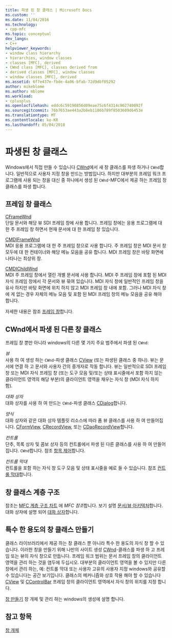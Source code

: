 ```yaml
---
title: 파생 된 창 클래스 | Microsoft Docs
ms.custom: ''
ms.date: 11/04/2016
ms.technology:
- cpp-mfc
ms.topic: conceptual
dev_langs:
- C++
helpviewer_keywords:
- window class hierarchy
- hierarchies, window classes
- classes [MFC], derived
- CWnd class [MFC], classes derived from
- derived classes [MFC], window classes
- window classes [MFC], derived
ms.assetid: 6f7e437e-fbde-4a06-bfab-72d9dbf05292
author: mikeblome
ms.author: mblome
ms.workload:
- cplusplus
ms.openlocfilehash: eddc6c59190856d09eae75c6f4314c902740092f
ms.sourcegitcommit: 76b7653ae443a2b8eb1186b789f8503609d6453e
ms.translationtype: MT
ms.contentlocale: ko-KR
ms.lasthandoff: 05/04/2018
---
```

# <a name="derived-window-classes"></a>파생된 창 클래스
Windows에서 직접 만들 수 있습니다 [CWnd](../mfc/reference/cwnd-class.md)에서 새 창 클래스를 파생 하거나 `CWnd`합니다. 일반적으로 사용자 지정 창을 만드는 방법입니다. 하지만 대부분의 프레임 워크 프로그램에 사용 되는 창을 대신 중 하나에서 생성 된 `CWnd`-MFC에서 제공 하는 프레임 창 클래스를 파생 합니다.  
  
## <a name="frame-window-classes"></a>프레임 창 클래스  
 [CFrameWnd](../mfc/reference/cframewnd-class.md)  
 단일 문서와 해당 뷰 SDI 프레임 창에 사용 합니다. 프레임 창에는 응용 프로그램에 대 한 주 프레임 창 하면서 현재 문서에 대 한 프레임 창 있습니다.  
  
 [CMDIFrameWnd](../mfc/reference/cmdiframewnd-class.md)  
 MDI 응용 프로그램에 대 한 주 프레임 창으로 사용 합니다. 주 프레임 창은 MDI 문서 창 모두에 대 한 컨테이너와 해당 메뉴 모음을 공유 합니다. MDI 프레임 창은 바탕 화면에 나타나는 최상위 창.  
  
 [CMDIChildWnd](../mfc/reference/cmdichildwnd-class.md)  
 MDI 주 프레임 창에서 열린 개별 문서에 사용 합니다. MDI 주 프레임 창에 포함 된 MDI 자식 프레임 창에서 각 문서와 뷰 묶여 있습니다. MDI 자식 창에 일반적인 프레임 창을 유사 하지만 바탕 화면에 위치 하지 않고 MDI 프레임 창 내에 포함. 그러나 MDI 자식 창에 게 없는 경우 자체의 메뉴 모음 및 포함 된 MDI 프레임 창의 메뉴 모음을 공유 해야 합니다.  
  
 자세한 내용은 참조 [프레임 창](../mfc/frame-windows.md)합니다.  
  
## <a name="other-window-classes-derived-from-cwnd"></a>CWnd에서 파생 된 다른 창 클래스  
 프레임 창 뿐만 아니라 windows의 다른 몇 가지 주요 범주에서 파생 된 `CWnd`:  
  
 *뷰*  
 사용 하 여 생성 하는 `CWnd`-파생 클래스 [CView](../mfc/reference/cview-class.md) (또는 파생된 클래스 중 하나). 뷰는 문서에 연결 하 고 문서와 사용자 간의 중개자로 작동 합니다. 뷰는 일반적으로 SDI 프레임 창 또는 MDI 자식 프레임 창 (또는 도구 모음 및/또는 상태 표시줄에서 포함 하지 않는 클라이언트 영역의 해당 부분)의 클라이언트 영역을 채우는 자식 창 (MDI 자식 하지 함).  
  
 *대화 상자*  
 대화 상자를 사용 하 여 만드는 `CWnd`-파생 클래스 [CDialog](../mfc/reference/cdialog-class.md)합니다.  
  
 *양식*  
 대화 상자와 같은 대화 상자 템플릿 리소스에 따라 폼 뷰 클래스를 사용 하 여 만들어집니다. [CFormView](../mfc/reference/cformview-class.md), [CRecordView](../mfc/reference/crecordview-class.md), 또는 [CDaoRecordView](../mfc/reference/cdaorecordview-class.md)합니다.  
  
 *컨트롤*  
 단추, 목록 상자 및 콤보 상자 등의 컨트롤에서 파생 된 다른 클래스를 사용 하 여 만들어집니다. `CWnd`합니다. 참조 [항목 제어](../mfc/controls-mfc.md)합니다.  
  
 *컨트롤 막대*  
 컨트롤을 포함 하는 자식 창 도구 모음 및 상태 표시줄을 예로 들 수 있습니다. 참조 [컨트롤 막대](../mfc/control-bars.md)합니다.  
  
## <a name="window-class-hierarchy"></a>창 클래스 계층 구조  
 참조는 [MFC 계층 구조 차트](../mfc/hierarchy-chart.md) 에 *MFC 참조*합니다. 보기 설명 [문서/뷰 아키텍처](../mfc/document-view-architecture.md)합니다. 대화 상자에 설명 되어 [대화 상자](../mfc/dialog-boxes.md)합니다.  
  
## <a name="creating-your-own-special-purpose-window-classes"></a>특수 한 용도의 창 클래스 만들기  
 클래스 라이브러리에서 제공 하는 창 클래스 뿐 아니라 특수 한 용도의 자식 창 할 수 있습니다. 이러한 창을 만들기 위해 나만의 사이트 생성 [CWnd](../mfc/reference/cwnd-class.md)-클래스를 파생 하 고 프레임 또는 뷰의 자식 창으로 만듭니다. 프레임 워크 범위는 문서 프레임 창의 클라이언트 영역을 관리 하는 것을 염두에 두십시오. 대부분의 클라이언트 영역을 볼 수 있지만 다른 창에서 관리 하는, 예: 컨트롤 막대 또는 사용자 고유의 사용자 지정 windows와 공유할 수 있습니다는 공간 보기입니다. 클래스의 메커니즘와 상호 작용 해야 할 수 있습니다 [CView](../mfc/reference/cview-class.md) 및 [CControlBar](../mfc/reference/ccontrolbar-class.md) 프레임 창의 클라이언트 영역에서 자식 창의 위치를 지정 합니다.  
  
 [창 만들기](../mfc/creating-windows.md) 창 개체 및 관리 하는 windows의 생성에 설명 합니다.  
  
## <a name="see-also"></a>참고 항목  
 [창 개체](../mfc/window-objects.md)

